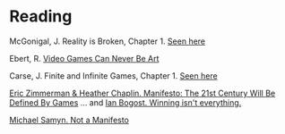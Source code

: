 # Reading

McGonigal, J. Reality is Broken, Chapter 1. [Seen here](http://hci.stanford.edu/courses/cs047n/readings/Reality_is_Broken.pdf)

Ebert, R. [Video Games Can Never Be Art](http://www.rogerebert.com/rogers-journal/video-games-can-never-be-art)

Carse, J. Finite and Infinite Games, Chapter 1. [Seen here](http://wtf.tw/ref/carse.pdf)

[Eric Zimmerman & Heather Chaplin. Manifesto: The 21st Century Will Be Defined By Games](http://kotaku.com/manifesto-the-21st-century-will-be-defined-by-games-1275355204)
... and [Ian Bogost. Winning isn't everything.](https://medium.com/matter/winning-isnt-everything-255b3a26d1cf)

[Michael Samyn. Not a Manifesto](http://notgames.org/blog/2010/03/19/not-a-manifesto/)